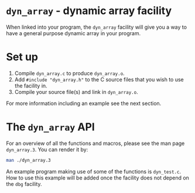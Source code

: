 # `dyn_array` - dynamic array facility

When linked into your program, the `dyn_array` facility will give you a way to have a
general purpose dynamic array in your program.


# Set up

1. Compile `dyn_array.c` to produce `dyn_array.o`.
2. Add `#include "dyn_array.h"` to the C source files that you wish to use the
   facility in.
4. Compile your source file(s) and link in `dyn_array.o`.


For more information including an example see the next section.


# The `dyn_array` API

For an overview of all the functions and macros, please see the man page
`dyn_array.3`. You can render it by:

```sh
man ./dyn_array.3
```

An example program making use of some of the functions is `dyn_test.c`. How to
use this example will be added once the facility does not depend on the `dbg`
facility.
